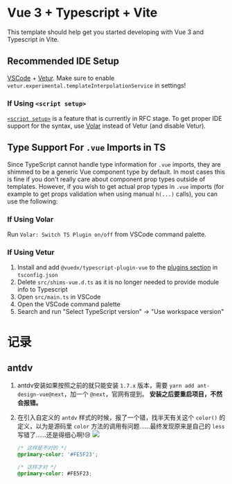 # Vue 3 + Typescript + Vite

This template should help get you started developing with Vue 3 and Typescript in Vite.

## Recommended IDE Setup

[VSCode](https://code.visualstudio.com/) + [Vetur](https://marketplace.visualstudio.com/items?itemName=octref.vetur). Make sure to enable `vetur.experimental.templateInterpolationService` in settings!

### If Using `<script setup>`

[`<script setup>`](https://github.com/vuejs/rfcs/pull/227) is a feature that is currently in RFC stage. To get proper IDE support for the syntax, use [Volar](https://marketplace.visualstudio.com/items?itemName=johnsoncodehk.volar) instead of Vetur (and disable Vetur).

## Type Support For `.vue` Imports in TS

Since TypeScript cannot handle type information for `.vue` imports, they are shimmed to be a generic Vue component type by default. In most cases this is fine if you don't really care about component prop types outside of templates. However, if you wish to get actual prop types in `.vue` imports (for example to get props validation when using manual `h(...)` calls), you can use the following:

### If Using Volar

Run `Volar: Switch TS Plugin on/off` from VSCode command palette.

### If Using Vetur

1. Install and add `@vuedx/typescript-plugin-vue` to the [plugins section](https://www.typescriptlang.org/tsconfig#plugins) in `tsconfig.json`
2. Delete `src/shims-vue.d.ts` as it is no longer needed to provide module info to Typescript
3. Open `src/main.ts` in VSCode
4. Open the VSCode command palette
5. Search and run "Select TypeScript version" -> "Use workspace version"

# 记录
## antdv
1. antdv安装如果按照之前的就只能安装 `1.7.x` 版本，需要 `yarn add ant-design-vue@next`，加一个 `@next`，官网有提到。
**安装之后要重启项目，不然会报错。**

2. 在引入自定义的 `antdv` 样式的时候，报了一个错，找半天有关这个 `color()` 的定义，以为是源码里 `color` 方法的调用有问题……最终发现原来是自己的 `less` 写错了……还是得细心啊!😢
![](https://i.loli.net/2021/03/23/VMlHJIFTBLEkPfw.png)
    ```css
    /* 这样是不对的 */
    @primary-color: '#FE5F23';

    /* 这样才对 */
    @primary-color: #FE5F23;
    ```
